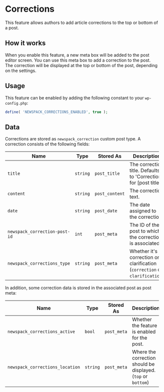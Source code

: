 # Corrections

This feature allows authors to add article corrections to the top or bottom of a post.

## How it works

When you enable this feature, a new meta box will be added to the post editor screen. You can use this meta box to add a correction to the post. The correction will be displayed at the top or bottom of the post, depending on the settings.

## Usage

This feature can be enabled by adding the following constant to your `wp-config.php`:

```php
define( 'NEWSPACK_CORRECTIONS_ENABLED', true );
```

## Data

Corrections are stored as `newspack_correction` custom post type. A correction consists of the following fields:

| Name                          | Type     | Stored As      | Description                                                                    |
| ----------------------------- | -------- | -------------- | ------------------------------------------------------------------------------ |
| `title`                       | `string` | `post_title`   | The correction title. Defaults to 'Correction for [post title]'                |
| `content`                     | `string` | `post_content` | The correction text.                                                           |
| `date`                        | `string` | `post_date`    | The date assigned to the correction.                                           |
| `newspack_correction-post-id` | `int`    | `post_meta`    | The ID of the post to which the correction is associated.                      |
| `newspack_corrections_type`   | `string` | `post_meta`    | Whether it's a correction or a clarification (`correction` or `clarification`) |

In addition, some correction data is stored in the associated post as post meta:

| Name                            | Type                    | Stored As   | Description                                                   |
| ------------------------------- | ----------------------- | ----------- | ------------------------------------------------------------- |
| `newspack_corrections_active`   | `bool`                  | `post_meta` | Whether the feature is enabled for the post.                  |
| `newspack_corrections_location` | `string`                | `post_meta` | Where the correction should be displayed. (`top` or `bottom`) |
